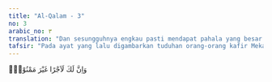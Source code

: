 ```yaml
---
title: "Al-Qalam - 3"
no: 3
arabic_no: ٣
translation: "Dan sesungguhnya engkau pasti mendapat pahala yang besar yang tidak putus-putusnya. "
tafsir: "Pada ayat yang lalu digambarkan tuduhan orang-orang kafir Mekah yang menyatakan bahwa Nabi Muhammad itu gila karena berani melawan ajaran nenek moyang mereka dan terus menerus mendakwahkan ajaran baru yang bertentangan dengan ajaran mereka, yang menyembah patung-patung dan berhala, padahal semua yang dilakukan Nabi adalah atas perintah Allah. Allah yang memberikan nikmat kepada Nabi dengan ketabahan dan semangat yang besar dalam melaksanakan dakwah. Pada ayat ini, Allah menegaskan bahwa Nabi benar-benar memperoleh pahala yang terus menerus tiada terputus. Maka hal ini menegaskan bahwa Nabi Muhammad bukanlah orang yang gila karena beliau seorang yang memperoleh pahala dari Allah\n\nAyat ini juga termasuk yang menerangkan sesuatu yang akan terjadi pada masa yang akan datang, karena mengisyaratkan bahwa Nabi Muhammad dan kaum Muslimin akan memperoleh kemenangan besar. Berkat pertolongan dan perlindungan Allah, usaha dan jerih payahnya membawa hasil dengan tersebarnya agama Islam di Jazirah Arab, yang kemudian memancar ke seluruh penjuru dunia. Orang-orang Quraisy yang semula berkuasa dan menganut agama syirik dalam masa 23 tahun menjadi mukmin dan menjadi pembela-pembela agama Islam. Hal ini merupakan kemenangan yang besar bagi Muhammad saw dan kaum Muslimin, dan di akhirat nanti mereka akan memperoleh balasan kenikmatan yang kekal di dalam surga.\n\nDengan pernyataan Allah yang demikian dan isyarat yang dipahami Nabi saw dari firman-Nya itu, bertambahlah kekuatan hati, kebulatan tekad, dan kesabaran beliau dalam melaksanakan dakwah, dengan tidak menghiraukan ejekan dan tekanan tindakan orang-orang Quraisy."
---
```

وَاِنَّ لَكَ لَاَجْرًا غَيْرَ مَمْنُوْنٍۚ